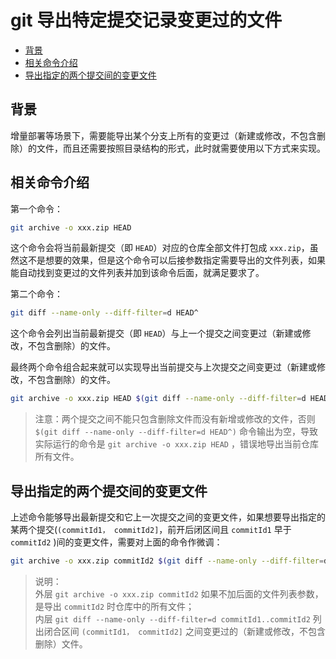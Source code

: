# git 导出特定提交记录变更过的文件

- [背景](#背景)
- [相关命令介绍](#相关命令介绍)
- [导出指定的两个提交间的变更文件](#导出指定的两个提交间的变更文件)

## 背景

增量部署等场景下，需要能导出某个分支上所有的变更过（新建或修改，不包含删除）的文件，而且还需要按照目录结构的形式，此时就需要使用以下方式来实现。

## 相关命令介绍

第一个命令：

```sh
git archive -o xxx.zip HEAD
```

这个命令会将当前最新提交（即 `HEAD`）对应的仓库全部文件打包成 `xxx.zip`，虽然这不是想要的效果，但是这个命令可以后接参数指定需要导出的文件列表，如果能自动找到变更过的文件列表并加到该命令后面，就满足要求了。

第二个命令：

```sh
git diff --name-only --diff-filter=d HEAD^
```

这个命令会列出当前最新提交（即 `HEAD`）与上一个提交之间变更过（新建或修改，不包含删除）的文件。

最终两个命令组合起来就可以实现导出当前提交与上次提交之间变更过（新建或修改，不包含删除）的文件。

```sh
git archive -o xxx.zip HEAD $(git diff --name-only --diff-filter=d HEAD^)
```

> 注意：两个提交之间不能只包含删除文件而没有新增或修改的文件，否则 `$(git diff --name-only --diff-filter=d HEAD^)` 命令输出为空，导致实际运行的命令是 `git archive -o xxx.zip HEAD` ，错误地导出当前仓库所有文件。

## 导出指定的两个提交间的变更文件

上述命令能够导出最新提交和它上一次提交之间的变更文件，如果想要导出指定的某两个提交(`(commitId1， commitId2]`，前开后闭区间且 `commitId1` 早于 `commitId2` )间的变更文件，需要对上面的命令作微调：

```sh
git archive -o xxx.zip commitId2 $(git diff --name-only --diff-filter=d commitId1..commitId2)
```

> 说明：  
> 外层 `git archive -o xxx.zip commitId2` 如果不加后面的文件列表参数，是导出 `commitId2` 时仓库中的所有文件；  
> 内层 `git diff --name-only --diff-filter=d commitId1..commitId2` 列出闭合区间 `(commitId1， commitId2]` 之间变更过的（新建或修改，不包含删除）文件。
